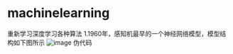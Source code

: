# machinelearning
重新学习深度学习各种算法
1.1960年，感知机最早的一个神经网络模型，模型结构如下图所示
![image](https://github.com/user-attachments/assets/aa143add-ef0a-42b9-addf-194717cf060d)
伪代码

